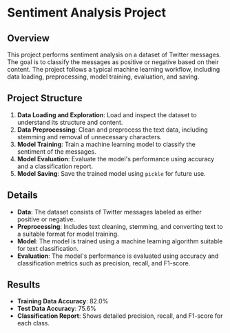 # Sentiment Analysis Project

## Overview
This project performs sentiment analysis on a dataset of Twitter messages. The goal is to classify the messages as positive or negative based on their content. The project follows a typical machine learning workflow, including data loading, preprocessing, model training, evaluation, and saving.

## Project Structure
1. **Data Loading and Exploration**: Load and inspect the dataset to understand its structure and content.
2. **Data Preprocessing**: Clean and preprocess the text data, including stemming and removal of unnecessary characters.
3. **Model Training**: Train a machine learning model to classify the sentiment of the messages.
4. **Model Evaluation**: Evaluate the model's performance using accuracy and a classification report.
5. **Model Saving**: Save the trained model using `pickle` for future use.

## Details
- **Data**: The dataset consists of Twitter messages labeled as either positive or negative.
- **Preprocessing**: Includes text cleaning, stemming, and converting text to a suitable format for model training.
- **Model**: The model is trained using a machine learning algorithm suitable for text classification.
- **Evaluation**: The model's performance is evaluated using accuracy and classification metrics such as precision, recall, and F1-score.

## Results
- **Training Data Accuracy**: 82.0%
- **Test Data Accuracy**: 75.6%
- **Classification Report**: Shows detailed precision, recall, and F1-score for each class.
